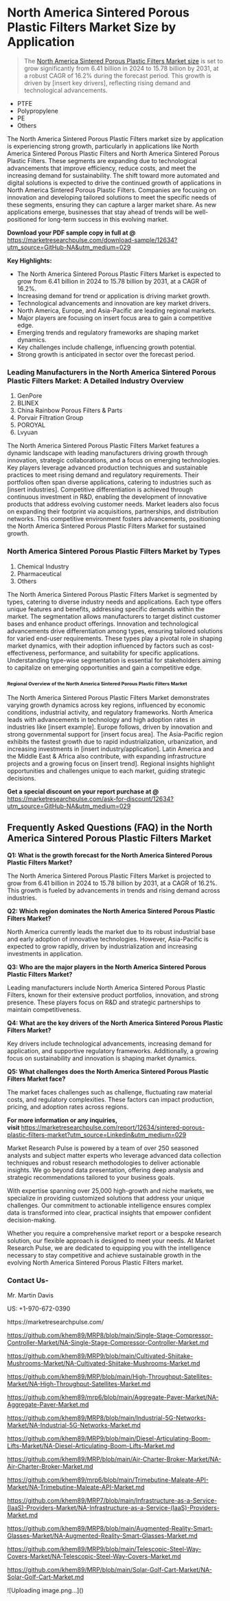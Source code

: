 <h1>North America Sintered Porous Plastic Filters Market&nbsp;Size by Application</h1><blockquote><p>The <a href="https://marketresearchpulse.com/download-sample/12634?utm_source=GitHub-NA&amp;utm_medium=029">North America Sintered Porous Plastic Filters Market size</a> is set to grow significantly from 6.41 billion in 2024 to 15.78 billion by 2031, at a robust CAGR of 16.2% during the forecast period. This growth is driven by [insert key drivers], reflecting rising demand and technological advancements.</p></blockquote><ul><li>PTFE<li> Polypropylene<li> PE<li> Others</li></ul><p>The North America Sintered Porous Plastic Filters market size by application is experiencing strong growth, particularly in applications like North America Sintered Porous Plastic Filters and North America Sintered Porous Plastic Filters. These segments are expanding due to technological advancements that improve efficiency, reduce costs, and meet the increasing demand for sustainability. The shift toward more automated and digital solutions is expected to drive the continued growth of applications in North America Sintered Porous Plastic Filters. Companies are focusing on innovation and developing tailored solutions to meet the specific needs of these segments, ensuring they can capture a larger market share. As new applications emerge, businesses that stay ahead of trends will be well-positioned for long-term success in this evolving market.</p><p><strong>Download your PDF sample copy in full at @ </strong><a href="https://marketresearchpulse.com/download-sample/12634?utm_source=GitHub-NA&amp;utm_medium=029">https://marketresearchpulse.com/download-sample/12634?utm_source=GitHub-NA&amp;utm_medium=029</a></p><p><strong>Key Highlights: </strong></p><ul><li>The North America Sintered Porous Plastic Filters Market is expected to grow from 6.41 billion in 2024 to 15.78 billion by 2031, at a CAGR of 16.2%.</li><li>Increasing demand for trend or application is driving market growth.</li><li>Technological advancements and innovation are key market drivers.</li><li>North America, Europe, and Asia-Pacific are leading regional markets.</li><li>Major players are focusing on insert focus area to gain a competitive edge.</li><li>Emerging trends and regulatory frameworks are shaping market dynamics.</li><li>Key challenges include challenge, influencing growth potential.</li><li>Strong growth is anticipated in sector over the forecast period.</li></ul><h3>Leading Manufacturers in the North America Sintered Porous Plastic Filters Market: A Detailed Industry Overview</h3><ol><li>GenPore</li><li>BLINEX</li><li>China Rainbow Porous Filters & Parts</li><li>Porvair Filtration Group</li><li>POROYAL</li><li>Lvyuan</li></ol><div class="flex max-w-full flex-col flex-grow"><div class="min-h-8 text-message flex w-full flex-col items-end gap-2 whitespace-normal break-words [.text-message+&amp;]:mt-5" dir="auto" data-message-author-role="assistant" data-message-id="fd8432e4-4910-450d-b182-61b7bfb0a01f" data-message-model-slug="gpt-4o"><div class="flex w-full flex-col gap-1 empty:hidden first:pt-[3px]"><div class="markdown prose w-full break-words dark:prose-invert light"><p>The North America Sintered Porous Plastic Filters Market features a dynamic landscape with leading manufacturers driving growth through innovation, strategic collaborations, and a focus on emerging technologies. Key players leverage advanced production techniques and sustainable practices to meet rising demand and regulatory requirements. Their portfolios often span diverse applications, catering to industries such as [insert industries]. Competitive differentiation is achieved through continuous investment in R&amp;D, enabling the development of innovative products that address evolving customer needs. Market leaders also focus on expanding their footprint via acquisitions, partnerships, and distribution networks. This competitive environment fosters advancements, positioning the North America Sintered Porous Plastic Filters Market for sustained growth.</p></div></div></div></div><h3>North America Sintered Porous Plastic Filters Market by Types</h3><ol><li>Chemical Industry<li> Pharmaceutical<li> Others</li></ol><div class="flex max-w-full flex-col flex-grow"><div class="min-h-8 text-message flex w-full flex-col items-end gap-2 whitespace-normal break-words [.text-message+&amp;]:mt-5" dir="auto" data-message-author-role="assistant" data-message-id="084470be-0bb7-4664-bddf-5156b4f41249" data-message-model-slug="gpt-4o-mini"><div class="flex w-full flex-col gap-1 empty:hidden first:pt-[3px]"><div class="markdown prose w-full break-words dark:prose-invert light"><p>The North America Sintered Porous Plastic Filters Market is segmented by types, catering to diverse industry needs and applications. Each type offers unique features and benefits, addressing specific demands within the market. The segmentation allows manufacturers to target distinct customer bases and enhance product offerings. Innovation and technological advancements drive differentiation among types, ensuring tailored solutions for varied end-user requirements. These types play a pivotal role in shaping market dynamics, with their adoption influenced by factors such as cost-effectiveness, performance, and suitability for specific applications. Understanding type-wise segmentation is essential for stakeholders aiming to capitalize on emerging opportunities and gain a competitive edge.</p></div></div></div></div><h3><span style="font-size: 11px;">Regional Overview of the North America Sintered Porous Plastic Filters Market</span></h3><div class="flex max-w-full flex-col flex-grow"><div class="min-h-8 text-message flex w-full flex-col items-end gap-2 whitespace-normal break-words [.text-message+&amp;]:mt-5" dir="auto" data-message-author-role="assistant" data-message-id="e9038762-ce64-4e30-91c9-9bd413514231" data-message-model-slug="gpt-4o-mini"><div class="flex w-full flex-col gap-1 empty:hidden first:pt-[3px]"><div class="markdown prose w-full break-words dark:prose-invert light"><p>The North America Sintered Porous Plastic Filters Market demonstrates varying growth dynamics across key regions, influenced by economic conditions, industrial activity, and regulatory frameworks. North America leads with advancements in technology and high adoption rates in industries like [insert example]. Europe follows, driven by innovation and strong governmental support for [insert focus area]. The Asia-Pacific region exhibits the fastest growth due to rapid industrialization, urbanization, and increasing investments in [insert industry/application]. Latin America and the Middle East &amp; Africa also contribute, with expanding infrastructure projects and a growing focus on [insert trend]. Regional insights highlight opportunities and challenges unique to each market, guiding strategic decisions.</p></div></div></div></div><p><strong>Get a special discount on your report purchase at @ </strong><a href="https://marketresearchpulse.com/ask-for-discount/12634?utm_source=GitHub-NA&amp;utm_medium=029">https://marketresearchpulse.com/ask-for-discount/12634?utm_source=GitHub-NA&amp;utm_medium=029</a></p><h2>Frequently Asked Questions (FAQ) in the North America Sintered Porous Plastic Filters Market</h2><p><strong>Q1: What is the growth forecast for the North America Sintered Porous Plastic Filters Market?</strong></p><p>The North America Sintered Porous Plastic Filters Market is projected to grow from 6.41 billion in 2024 to 15.78 billion by 2031, at a CAGR of 16.2%. This growth is fueled by advancements in trends and rising demand across industries.</p><p><strong>Q2: Which region dominates the North America Sintered Porous Plastic Filters Market?</strong></p><p>North America currently leads the market due to its robust industrial base and early adoption of innovative technologies. However, Asia-Pacific is expected to grow rapidly, driven by industrialization and increasing investments in application.</p><p><strong>Q3: Who are the major players in the North America Sintered Porous Plastic Filters Market?</strong></p><p>Leading manufacturers include North America Sintered Porous Plastic Filters, known for their extensive product portfolios, innovation, and strong presence. These players focus on R&amp;D and strategic partnerships to maintain competitiveness.</p><p><strong>Q4: What are the key drivers of the North America Sintered Porous Plastic Filters Market?</strong></p><p>Key drivers include technological advancements, increasing demand for application, and supportive regulatory frameworks. Additionally, a growing focus on sustainability and innovation is shaping market dynamics.</p><p><strong>Q5: What challenges does the North America Sintered Porous Plastic Filters Market face?</strong></p><p>The market faces challenges such as challenge, fluctuating raw material costs, and regulatory complexities. These factors can impact production, pricing, and adoption rates across regions.</p><p><strong>For more information or any inquiries, visit&nbsp;</strong><a href="https://marketresearchpulse.com/report/12634/sintered-porous-plastic-filters-market?utm_source=Linkedin&utm_medium=029">https://marketresearchpulse.com/report/12634/sintered-porous-plastic-filters-market?utm_source=Linkedin&utm_medium=029</a></p><p>Market Research Pulse is powered by a team of over 250 seasoned analysts and subject matter experts who leverage advanced data collection techniques and robust research methodologies to deliver actionable insights. We go beyond data presentation, offering deep analysis and strategic recommendations tailored to your business goals.</p><p>With expertise spanning over 25,000 high-growth and niche markets, we specialize in providing customized solutions that address your unique challenges. Our commitment to actionable intelligence ensures complex data is transformed into clear, practical insights that empower confident decision-making.</p><p>Whether you require a comprehensive market report or a bespoke research solution, our flexible approach is designed to meet your needs. At Market Research Pulse, we are dedicated to equipping you with the intelligence necessary to stay competitive and achieve sustainable growth in the evolving North America Sintered Porous Plastic Filters market.</p><h3><strong>Contact Us-</strong></h3><p>Mr. Martin Davis</p><p>US: +1-970-672-0390</p><p>https://marketresearchpulse.com/</p><p><a href="https://github.com/khem89/MRP8/blob/main/Single-Stage-Compressor-Controller-Market/NA-Single-Stage-Compressor-Controller-Market.md">https://github.com/khem89/MRP8/blob/main/Single-Stage-Compressor-Controller-Market/NA-Single-Stage-Compressor-Controller-Market.md</a></p><p><a href="https://github.com/khem89/MRP9/blob/main/Cultivated-Shiitake-Mushrooms-Market/NA-Cultivated-Shiitake-Mushrooms-Market.md">https://github.com/khem89/MRP9/blob/main/Cultivated-Shiitake-Mushrooms-Market/NA-Cultivated-Shiitake-Mushrooms-Market.md</a></p><p><a href="https://github.com/khem89/MRP/blob/main/High-Throughput-Satellites-Market/NA-High-Throughput-Satellites-Market.md">https://github.com/khem89/MRP/blob/main/High-Throughput-Satellites-Market/NA-High-Throughput-Satellites-Market.md</a></p><p><a href="https://github.com/khem89/mrp6/blob/main/Aggregate-Paver-Market/NA-Aggregate-Paver-Market.md">https://github.com/khem89/mrp6/blob/main/Aggregate-Paver-Market/NA-Aggregate-Paver-Market.md</a></p><p><a href="https://github.com/khem89/MRP8/blob/main/Industrial-5G-Networks-Market/NA-Industrial-5G-Networks-Market.md">https://github.com/khem89/MRP8/blob/main/Industrial-5G-Networks-Market/NA-Industrial-5G-Networks-Market.md</a></p><p><a href="https://github.com/khem89/MRP9/blob/main/Diesel-Articulating-Boom-Lifts-Market/NA-Diesel-Articulating-Boom-Lifts-Market.md">https://github.com/khem89/MRP9/blob/main/Diesel-Articulating-Boom-Lifts-Market/NA-Diesel-Articulating-Boom-Lifts-Market.md</a></p><p><a href="https://github.com/khem89/MRP/blob/main/Air-Charter-Broker-Market/NA-Air-Charter-Broker-Market.md">https://github.com/khem89/MRP/blob/main/Air-Charter-Broker-Market/NA-Air-Charter-Broker-Market.md</a></p><p><a href="https://github.com/khem89/mrp6/blob/main/Trimebutine-Maleate-API-Market/NA-Trimebutine-Maleate-API-Market.md">https://github.com/khem89/mrp6/blob/main/Trimebutine-Maleate-API-Market/NA-Trimebutine-Maleate-API-Market.md</a></p><p><a href="https://github.com/khem89/MRP7/blob/main/Infrastructure-as-a-Service-(IaaS)-Providers-Market/NA-Infrastructure-as-a-Service-(IaaS)-Providers-Market.md">https://github.com/khem89/MRP7/blob/main/Infrastructure-as-a-Service-(IaaS)-Providers-Market/NA-Infrastructure-as-a-Service-(IaaS)-Providers-Market.md</a></p><p><a href="https://github.com/khem89/MRP8/blob/main/Augmented-Reality-Smart-Glasses-Market/NA-Augmented-Reality-Smart-Glasses-Market.md">https://github.com/khem89/MRP8/blob/main/Augmented-Reality-Smart-Glasses-Market/NA-Augmented-Reality-Smart-Glasses-Market.md</a></p><p><a href="https://github.com/khem89/MRP9/blob/main/Telescopic-Steel-Way-Covers-Market/NA-Telescopic-Steel-Way-Covers-Market.md">https://github.com/khem89/MRP9/blob/main/Telescopic-Steel-Way-Covers-Market/NA-Telescopic-Steel-Way-Covers-Market.md</a></p><p><a href="https://github.com/khem89/MRP/blob/main/Solar-Golf-Cart-Market/NA-Solar-Golf-Cart-Market.md">https://github.com/khem89/MRP/blob/main/Solar-Golf-Cart-Market/NA-Solar-Golf-Cart-Market.md</a></p>
![Uploading image.png…]()
